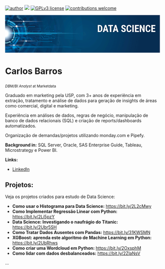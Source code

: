[![author](https://img.shields.io/badge/author-carlosfab-red.svg)](https://www.linkedin.com/in/casbjr) [![](https://img.shields.io/badge/python-3.7+-blue.svg)](https://www.python.org/downloads/release/python-365/) [![GPLv3 license](https://img.shields.io/badge/License-GPLv3-blue.svg)](http://perso.crans.org/besson/LICENSE.html) [![contributions welcome](https://img.shields.io/badge/contributions-welcome-brightgreen.svg?style=flat)](https://github.com/casbjr/data_science/issues)

<p align="center">
  <img src="banner.png" >
</p>

# Carlos Barros
<sub>*DBM/BI Analyst* at Marketdata</sub>

Graduado em marketing pela USP, com 3+ anos de experiência em extração, tratamento e análise de dados para geração de insights de áreas como comercial, digital e marketing. 

Experiência em análises de dados, regras de negócio, manipulação de banco de dados relacionais (SQL) e criação de reports/dashboards automatizados.

Organização de demandas/projetos utilizando monday.com e Pipefy.

**Background in:** SQL Server, Oracle, SAS Enterprise Guide, Tableau, Microstrategy e Power BI.

**Links:**
* [LinkedIn](https://www.linkedin.com/in/casbjr)


## Projetos:
Veja os projetos criados para estudo de Data Science:

* **Como usar o Histograma para Data Science:** https://bit.ly/2L2cMwy
* **Como Implementar Regressão Linear com Python:** https://bit.ly/2Li5pzY
* **Data Science: Investigando o naufrágio do Titanic:** https://bit.ly/2Ubr5SH
* **Como Tratar Dados Ausentes com Pandas:** https://bit.ly/31KWSMN
* **XGBoost: aprenda este algoritmo de Machine Learning em Python:** https://bit.ly/2UbRhws
* **Como criar uma Wordcloud em Python:** https://bit.ly/2OxsphM
* **Como lidar com dados desbalanceados:** https://bit.ly/2ZlaNsV

...

